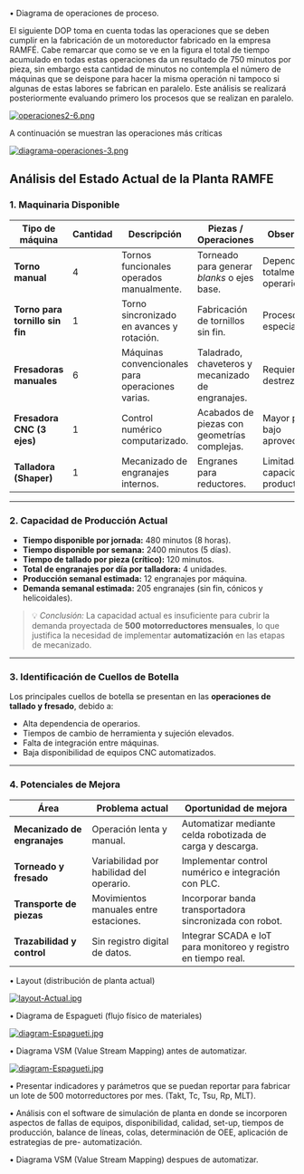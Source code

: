 • Diagrama de operaciones de proceso.

El siguiente DOP toma en cuenta todas las operaciones que se deben cumplir en la fabricación de un motoreductor fabricado en la empresa RAMFÉ. Cabe remarcar que como se ve en la figura el total de tiempo acumulado en todas estas operaciones da un resultado de 750 minutos por pieza, sin embargo esta cantidad de minutos no contempla el número de máquinas que se deispone para hacer la misma operación ni tampoco si algunas de estas labores se fabrican en paralelo. Este análisis se realizará posteriormente evaluando primero los procesos que se realizan en paralelo.

[![operaciones2-6.png](https://i.postimg.cc/15z7mL9F/operaciones2-6.png)](https://postimg.cc/14LrM7VR)

A continuación se muestran las operaciones más críticas

[![diagrama-operaciones-3.png](https://i.postimg.cc/MTTKZQSd/diagrama-operaciones-3.png)](https://postimg.cc/McC8dXXQ)

##  Análisis del Estado Actual de la Planta RAMFE

###  1. Maquinaria Disponible

| Tipo de máquina | Cantidad | Descripción | Piezas / Operaciones | Observaciones |
|-----------------|-----------|--------------|----------------------|----------------|
| **Torno manual** | 4 | Tornos funcionales operados manualmente. | Torneado para generar *blanks* o ejes base. | Depende totalmente del operario. |
| **Torno para tornillo sin fin** | 1 | Torno sincronizado en avances y rotación. | Fabricación de tornillos sin fin. | Proceso lento y especializado. |
| **Fresadoras manuales** | 6 | Máquinas convencionales para operaciones varias. | Taladrado, chaveteros y mecanizado de engranajes. | Requieren alta destreza manual. |
| **Fresadora CNC (3 ejes)** | 1 | Control numérico computarizado. | Acabados de piezas con geometrías complejas. | Mayor precisión, bajo aprovechamiento. |
| **Talladora (Shaper)** | 1 | Mecanizado de engranajes internos. | Engranes para reductores. | Limitada capacidad productiva. |

---

###  2. Capacidad de Producción Actual

- **Tiempo disponible por jornada:** 480 minutos (8 horas).  
- **Tiempo disponible por semana:** 2400 minutos (5 días).  
- **Tiempo de tallado por pieza (crítico):** 120 minutos.  
- **Total de engranajes por día por talladora:** 4 unidades.  
- **Producción semanal estimada:** 12 engranajes por máquina.  
- **Demanda semanal estimada:** 205 engranajes (sin fin, cónicos y helicoidales).  

> 💡 *Conclusión:* La capacidad actual es insuficiente para cubrir la demanda proyectada de **500 motorreductores mensuales**, lo que justifica la necesidad de implementar **automatización** en las etapas de mecanizado.

---

### 3. Identificación de Cuellos de Botella

Los principales cuellos de botella se presentan en las **operaciones de tallado y fresado**, debido a:

- Alta dependencia de operarios.  
- Tiempos de cambio de herramienta y sujeción elevados.  
- Falta de integración entre máquinas.  
- Baja disponibilidad de equipos CNC automatizados.

---

### 4. Potenciales de Mejora

| Área | Problema actual | Oportunidad de mejora |
|------|-----------------|-----------------------|
| **Mecanizado de engranajes** | Operación lenta y manual. | Automatizar mediante celda robotizada de carga y descarga. |
| **Torneado y fresado** | Variabilidad por habilidad del operario. | Implementar control numérico e integración con PLC. |
| **Transporte de piezas** | Movimientos manuales entre estaciones. | Incorporar banda transportadora sincronizada con robot. |
| **Trazabilidad y control** | Sin registro digital de datos. | Integrar SCADA e IoT para monitoreo y registro en tiempo real. |




• Layout (distribución de planta actual)

[![layout-Actual.jpg](https://i.postimg.cc/kGSQGFpP/layout-Actual.jpg)](https://postimg.cc/CnFB6D0c)


• Diagrama de Espagueti (flujo físico de materiales)

[![diagram-Espagueti.jpg](https://i.postimg.cc/wvyJ4QHN/diagram-Espagueti.jpg)](https://postimg.cc/wyz77J1x)


• Diagrama VSM (Value Stream Mapping) antes de automatizar.

[![diagram-Espagueti.jpg](https://i.postimg.cc/wvyJ4QHN/diagram-Espagueti.jpg)](https://postimg.cc/wyz77J1x)

• Presentar indicadores y parámetros que se puedan reportar para fabricar un lote de 500 motorreductores por mes.
(Takt, Tc, Tsu, Rp, MLT).

• Análisis con el software de simulación de planta en donde se incorporen aspectos de fallas de equipos,
disponibilidad, calidad, set-up, tiempos de producción, balance de líneas, colas, determinación de OEE, aplicación
de estrategias de pre- automatización.


• Diagrama VSM (Value Stream Mapping) despues de automatizar.
